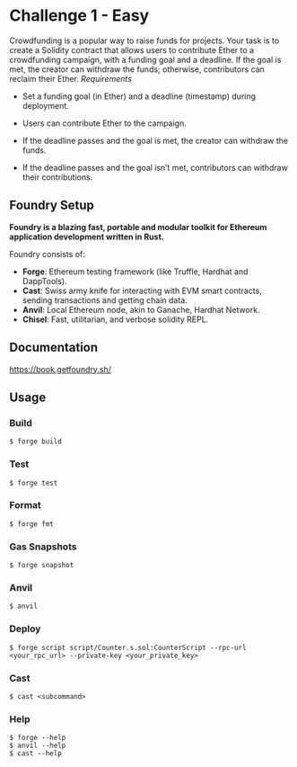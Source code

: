 # Challenge 1 - Easy

Crowdfunding is a popular way to raise funds for projects. Your task is to create a Solidity contract that allows users to contribute Ether to a crowdfunding campaign, with a funding goal and a deadline. If the goal is met, the creator can withdraw the funds; otherwise, contributors can reclaim their Ether.
_Requirements_

- Set a funding goal (in Ether) and a deadline (timestamp) during deployment.

- Users can contribute Ether to the campaign.

- If the deadline passes and the goal is met, the creator can withdraw the funds.

- If the deadline passes and the goal isn’t met, contributors can withdraw their contributions.

## Foundry Setup

**Foundry is a blazing fast, portable and modular toolkit for Ethereum application development written in Rust.**

Foundry consists of:

- **Forge**: Ethereum testing framework (like Truffle, Hardhat and DappTools).
- **Cast**: Swiss army knife for interacting with EVM smart contracts, sending transactions and getting chain data.
- **Anvil**: Local Ethereum node, akin to Ganache, Hardhat Network.
- **Chisel**: Fast, utilitarian, and verbose solidity REPL.

## Documentation

https://book.getfoundry.sh/

## Usage

### Build

```shell
$ forge build
```

### Test

```shell
$ forge test
```

### Format

```shell
$ forge fmt
```

### Gas Snapshots

```shell
$ forge snapshot
```

### Anvil

```shell
$ anvil
```

### Deploy

```shell
$ forge script script/Counter.s.sol:CounterScript --rpc-url <your_rpc_url> --private-key <your_private_key>
```

### Cast

```shell
$ cast <subcommand>
```

### Help

```shell
$ forge --help
$ anvil --help
$ cast --help
```
